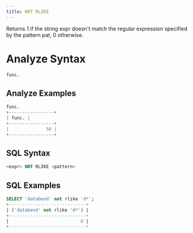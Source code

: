 ```yaml
---
title: NOT RLIKE
---
```


Returns 1 if the string expr doesn't match the regular expression specified by the pattern pat, 0 otherwise.

# Analyze Syntax

```python
func.
```

## Analyze Examples
```python
func.
+-----------------+
| func. |
+-----------------+
|              50 |
+-----------------+
```

## SQL Syntax

```sql
<expr> NOT RLIKE <pattern>
```

## SQL Examples

```sql
SELECT 'databend' not rlike 'd*';
+-----------------------------+
| ('databend' not rlike 'd*') |
+-----------------------------+
|                           0 |
+-----------------------------+
```